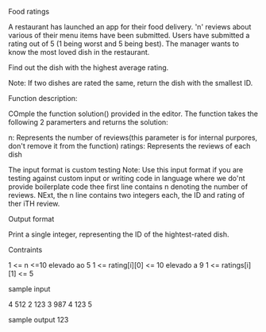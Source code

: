 Food ratings 

A restaurant has launched an app for their food delivery. 'n' reviews about various of their menu items have been submitted. Users have submitted a rating out of 5 (1 being worst and 5 being best). The manager wants to know the most loved dish in the restaurant.

Find out the dish with the highest average rating.

Note: If two dishes are rated the same, return the dish with the smallest ID.

Function description:

COmple the function solution() provided in the editor. The function takes the following 2 paramerters and returns the solution:
 
n: Represents the number of reviews(this parameter is for internal purpores, don't remove it from the function)
ratings: Represents the reviews of each dish

The input format is custom testing
Note: Use this input format if you are testing against custom input or writing code in language where we do'nt provide boilerplate code
thee first line contains n denoting the number of reviews.
NExt, the n line contains two integers each, the ID and rating of ther iTH review.

Output format

Print a single integer, representing the ID of the hightest-rated dish.

Contraints

1 <= n <=10 elevado ao 5
1 <= rating[í][0] <= 10 elevado a 9
1 <= ratings[i][1] <= 5



sample input 

4 
512 2
123 3
987 4
123 5

sample output 123

